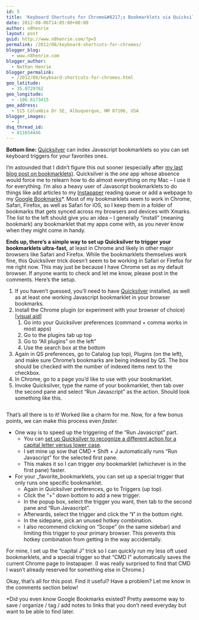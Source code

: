 ```yaml
---
id: 5
title: 'Keyboard Shortcuts for Chrome&#8217;s Bookmarklets via Quicksilver'
date: 2012-08-06T14:05:00+00:00
author: n8henrie
layout: post
guid: http://www.n8henrie.com/?p=5
permalink: /2012/08/keyboard-shortcuts-for-chromes/
blogger_blog:
  - www.n8henrie.com
blogger_author:
  - Nathan Henrie
blogger_permalink:
  - /2012/08/keyboard-shortcuts-for-chromes.html
geo_latitude:
  - 35.0729762
geo_longitude:
  - -106.6173415
geo_address:
  - 515 Columbia Dr SE, Albuquerque, NM 87106, USA
blogger_images:
  - 1
dsq_thread_id:
  - 811654446
---
```

**Bottom line:** <a href="http://qsapp.com" target="_blank">Quicksilver</a> can index Javascript bookmarklets so you can set keyboard triggers for your favorites ones.
  
<!--more-->


  
I’m astounded that I didn’t figure this out sooner (especially after [my last blog post on bookmarklets)](http://www.n8henrie.com/2012/08/javascript-bookmarklet-in-chrome/). Quicksilver is the _one_ app whose absence would force me to relearn how to do almost everything on my Mac – I use it for everything. I’m also a heavy user of Javascript bookmarklets to do things like add articles to my <a href="http://www.instapaper.com/" target="_blank">Instapaper</a> reading queue or add a webpage to my <a href="https://accounts.google.com/Login?continue=http://www.google.com/bookmarks/" target="_blank">Google Bookmarks</a>*. Most of my bookmarklets seem to work in Chrome, Safari, Firefox, as well as Safari for iOS, so I keep them in a folder of bookmarks that gets synced across my browsers and devices with Xmarks. The list to the left should give you an idea – I generally “install” (meaning bookmark) any bookmarklet that my apps come with, as you never know when they might come in handy.

**Ends up, there’s a simple way to set up Quicksilver to trigger your bookmarklets ultra-fast,** at least in Chrome and likely in other major browsers like Safari and Firefox. While the bookmarklets themselves work fine, this Quicksilver trick doesn’t seem to be working in Safari or Firefox for me right now. This may just be because I have Chrome set as my default browser. If anyone wants to check and let me know, please post in the comments. Here’s the setup.

  1. If you haven’t guessed, you’ll need to have <a href="http://qsapp.com" target="_blank">Quicksilver</a> installed, as well as at least one working Javascript bookmarklet in your browser bookmarks.
  2. Install the Chrome plugin (or experiment with your browser of choice) [<a href="http://cl.ly/image/2S3b3X22252R" target="_blank">visual aid</a>] 
      1. Go into your Quicksilver preferences (command + comma works in most apps)
      2. Go to the plugins tab up top
      3. Go to “All plugins” on the left&#8221;
      4. Use the search box at the bottom
  3. Again in QS preferences, go to Catalog (up top), Plugins (on the left), and make sure Chrome’s bookmarks are being indexed by QS. The box should be checked with the number of indexed items next to the checkbox.
  4. In Chrome, go to a page you’d like to use with your bookmarklet.
  5. Invoke Quicksilver, type the name of your bookmarklet, then tab over the second pane and select “Run Javascript” as the action. Should look something like this.

<div align="center">
  <img src="http://www.n8henrie.com/uploads/2012/09/ScreenShot2012-08-06at7.24.32AM.jpg" alt="" />
</div>

That’s all there is to it! Worked like a charm for me. Now, for a few bonus points, we can make this process even _faster._

  * One way is to speed up the triggering of the “Run Javascript” part. 
      * You can <a href="http://blog.qsapp.com/post/7413266835/putting-in-a-shift" target="_blank">set up Quicksilver to recognize a different action for a capital letter versus lower case</a>.
      * I set mine up sow that CMD + Shift + J automatically runs “Run Javascript” for the selected first pane.
      * This makes it so I can trigger _any_ bookmarklet (whichever is in the first pane) faster.
  * For your _favorite_bookmarklets, you can set up a special trigger that only runs one specific bookmarklet. 
      * Again in Quicksilver preferences, go to Triggers (up top).
      * Click the “+” down bottom to add a new trigger.
      * In the popup box, select the trigger you want, then tab to the second pane and “Run Javascript”.
      * Afterwards, select the trigger and click the “**i**” in the bottom right.
      * In the sidepane, pick an unused hotkey combination.
      * I also recommend clicking on “Scope” (in the same sidebar) and limiting this trigger to your primary browser. This prevents this hotkey combination from getting in the way accidentally.

For mine, I set up the “capital J” trick so I can quickly run my less oft used bookmarklets, and a special trigger so that “CMD I” automatically saves the current Chrome page to Instapaper. (I was really surprised to find that CMD I wasn’t already reserved for something else in Chrome.)

Okay, that’s all for this post. Find it useful? Have a problem? Let me know in the comments section below!

*Did you even know Google Bookmarks existed? Pretty awesome way to save / organize / tag / add notes to links that you don’t need everyday but want to be able to find later.